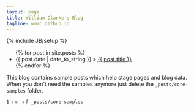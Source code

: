 ```yaml
---
layout: page
title: William Clarke's Blog
tagline: wmmc.github.io
---
```

{% include JB/setup %}


<ul class="posts">
  {% for post in site.posts %}
    <li><span>{{ post.date | date_to_string }}</span> &raquo; <a href="{{ BASE_PATH }}{{ post.url }}">{{ post.title }}</a></li>
  {% endfor %}
</ul>


This blog contains sample posts which help stage pages and blog data.
When you don't need the samples anymore just delete the `_posts/core-samples` folder.

    $ rm -rf _posts/core-samples

